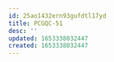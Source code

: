```yaml
---
id: 25ao1432ern93gufdtl17yd
title: PCGQC-51
desc: ''
updated: 1653338032447
created: 1653338032447
---
```


